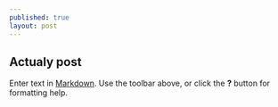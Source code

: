 ```yaml
---
published: true
layout: post
---
```


## Actualy post

Enter text in [Markdown](http://daringfireball.net/projects/markdown/). Use the toolbar above, or click the **?** button for formatting help.
